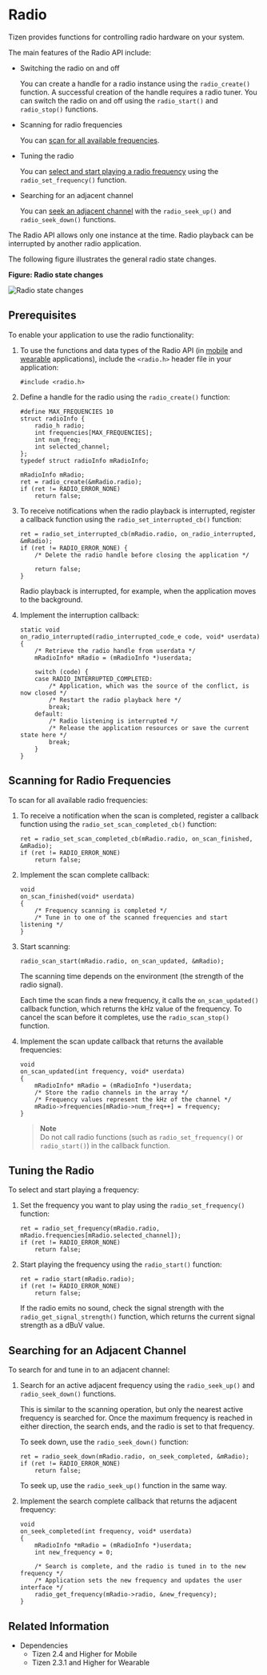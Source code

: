 # Radio


Tizen provides functions for controlling radio hardware on your system.

The main features of the Radio API include:

- Switching the radio on and off

  You can create a handle for a radio instance using the `radio_create()` function. A successful creation of the handle requires a radio tuner. You can switch the radio on and off using the `radio_start()` and `radio_stop()` functions.

- Scanning for radio frequencies

  You can [scan for all available frequencies](#scan).

- Tuning the radio

  You can [select and start playing a radio frequency](#tune) using the `radio_set_frequency()` function.

- Searching for an adjacent channel

  You can [seek an adjacent channel](#seek) with the `radio_seek_up()` and `radio_seek_down()` functions.

The Radio API allows only one instance at the time. Radio playback can be interrupted by another radio application.

The following figure illustrates the general radio state changes.

**Figure: Radio state changes**

![Radio state changes](./media/radio_state_changes.png)

## Prerequisites

To enable your application to use the radio functionality:

1. To use the functions and data types of the Radio API (in [mobile](../../../../org.tizen.native.mobile.apireference/group__CAPI__MEDIA__RADIO__MODULE.html) and [wearable](../../../../org.tizen.native.wearable.apireference/group__CAPI__MEDIA__RADIO__MODULE.html) applications), include the `<radio.h>` header file in your application:

   ```
   #include <radio.h>
   ```

2. Define a handle for the radio using the `radio_create()` function:

   ```
   #define MAX_FREQUENCIES 10
   struct radioInfo {
       radio_h radio;
       int frequencies[MAX_FREQUENCIES];
       int num_freq;
       int selected_channel;
   };
   typedef struct radioInfo mRadioInfo;

   mRadioInfo mRadio;
   ret = radio_create(&mRadio.radio);
   if (ret != RADIO_ERROR_NONE)
       return false;
   ```

3. To receive notifications when the radio playback is interrupted, register a callback function using the `radio_set_interrupted_cb()` function:

   ```
   ret = radio_set_interrupted_cb(mRadio.radio, on_radio_interrupted, &mRadio);
   if (ret != RADIO_ERROR_NONE) {
       /* Delete the radio handle before closing the application */

       return false;
   }
   ```

   Radio playback is interrupted, for example, when the application moves to the background.

4. Implement the interruption callback:

   ```
   static void
   on_radio_interrupted(radio_interrupted_code_e code, void* userdata)
   {
       /* Retrieve the radio handle from userdata */
       mRadioInfo* mRadio = (mRadioInfo *)userdata;

       switch (code) {
       case RADIO_INTERRUPTED_COMPLETED:
           /* Application, which was the source of the conflict, is now closed */
           /* Restart the radio playback here */
           break;
       default:
           /* Radio listening is interrupted */
           /* Release the application resources or save the current state here */
           break;
       }
   }
   ```

<a name="scan"></a>
## Scanning for Radio Frequencies

To scan for all available radio frequencies:

1. To receive a notification when the scan is completed, register a callback function using the `radio_set_scan_completed_cb()` function:

   ```
   ret = radio_set_scan_completed_cb(mRadio.radio, on_scan_finished, &mRadio);
   if (ret != RADIO_ERROR_NONE)
       return false;
   ```

2. Implement the scan complete callback:

   ```
   void
   on_scan_finished(void* userdata)
   {
       /* Frequency scanning is completed */
       /* Tune in to one of the scanned frequencies and start listening */
   }
   ```

3. Start scanning:

   ```
   radio_scan_start(mRadio.radio, on_scan_updated, &mRadio);
   ```

   The scanning time depends on the environment (the strength of the radio signal).

   Each time the scan finds a new frequency, it calls the `on_scan_updated()` callback function, which returns the kHz value of the frequency. To cancel the scan before it completes, use the `radio_scan_stop()` function.

4. Implement the scan update callback that returns the available frequencies:

   ```
   void
   on_scan_updated(int frequency, void* userdata)
   {
       mRadioInfo* mRadio = (mRadioInfo *)userdata;
       /* Store the radio channels in the array */
       /* Frequency values represent the kHz of the channel */
       mRadio->frequencies[mRadio->num_freq++] = frequency;
   }
   ```

   > **Note**  
   > Do not call radio functions (such as `radio_set_frequency()` or `radio_start()`) in the callback function.

<a name="tune"></a>
## Tuning the Radio

To select and start playing a frequency:

1. Set the frequency you want to play using the `radio_set_frequency()` function:

   ```
   ret = radio_set_frequency(mRadio.radio, mRadio.frequencies[mRadio.selected_channel]);
   if (ret != RADIO_ERROR_NONE)
       return false;
   ```

2. Start playing the frequency using the `radio_start()` function:

   ```
   ret = radio_start(mRadio.radio);
   if (ret != RADIO_ERROR_NONE)
       return false;
   ```

   If the radio emits no sound, check the signal strength with the `radio_get_signal_strength()` function, which returns the current signal strength as a dBuV value.

<a name="seek"></a>
## Searching for an Adjacent Channel

To search for and tune in to an adjacent channel:

1. Search for an active adjacent frequency using the `radio_seek_up()` and `radio_seek_down()` functions.

   This is similar to the scanning operation, but only the nearest active frequency is searched for. Once the maximum frequency is reached in either direction, the search ends, and the radio is set to that frequency.

   To seek down, use the `radio_seek_down()` function:

   ```
   ret = radio_seek_down(mRadio.radio, on_seek_completed, &mRadio);
   if (ret != RADIO_ERROR_NONE)
       return false;
   ```

   To seek up, use the `radio_seek_up()` function in the same way.

2. Implement the search complete callback that returns the adjacent frequency:

   ```
   void
   on_seek_completed(int frequency, void* userdata)
   {
       mRadioInfo *mRadio = (mRadioInfo *)userdata;
       int new_frequency = 0;

       /* Search is complete, and the radio is tuned in to the new frequency */
       /* Application sets the new frequency and updates the user interface */
       radio_get_frequency(mRadio->radio, &new_frequency);
   }
   ```

## Related Information
- Dependencies
  - Tizen 2.4 and Higher for Mobile
  - Tizen 2.3.1 and Higher for Wearable
